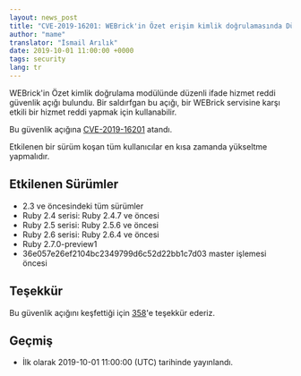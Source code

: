 ```yaml
---
layout: news_post
title: "CVE-2019-16201: WEBrick'in Özet erişim kimlik doğrulamasında Düzenli İfade Hizmet Reddi güvenlik açığı"
author: "mame"
translator: "İsmail Arılık"
date: 2019-10-01 11:00:00 +0000
tags: security
lang: tr
---
```


WEBrick'in Özet kimlik doğrulama modülünde düzenli ifade hizmet reddi güvenlik açığı bulundu.
Bir saldırfgan bu açığı, bir WEBrick servisine karşı etkili bir hizmet reddi yapmak için kullanabilir.

Bu güvenlik açığına [CVE-2019-16201](https://cve.mitre.org/cgi-bin/cvename.cgi?name=CVE-2019-16201) atandı.

Etkilenen bir sürüm koşan tüm kullanıcılar en kısa zamanda yükseltme yapmalıdır.

## Etkilenen Sürümler

* 2.3 ve öncesindeki tüm sürümler
* Ruby 2.4 serisi: Ruby 2.4.7 ve öncesi
* Ruby 2.5 serisi: Ruby 2.5.6 ve öncesi
* Ruby 2.6 serisi: Ruby 2.6.4 ve öncesi
* Ruby 2.7.0-preview1
* 36e057e26ef2104bc2349799d6c52d22bb1c7d03 master işlemesi öncesi

## Teşekkür

Bu güvenlik açığını keşfettiği için [358](https://hackerone.com/358)'e teşekkür ederiz.

## Geçmiş

* İlk olarak 2019-10-01 11:00:00 (UTC) tarihinde yayınlandı.
